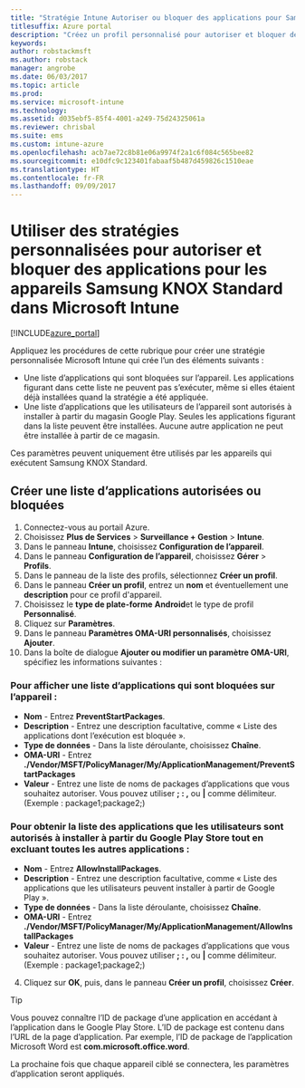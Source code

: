 ```yaml
---
title: "Stratégie Intune Autoriser ou bloquer des applications pour Samsung KNOX"
titlesuffix: Azure portal
description: "Créez un profil personnalisé pour autoriser et bloquer des applications pour les appareils Samsung KNOX Standard."
keywords: 
author: robstackmsft
ms.author: robstack
manager: angrobe
ms.date: 06/03/2017
ms.topic: article
ms.prod: 
ms.service: microsoft-intune
ms.technology: 
ms.assetid: d035ebf5-85f4-4001-a249-75d24325061a
ms.reviewer: chrisbal
ms.suite: ems
ms.custom: intune-azure
ms.openlocfilehash: acb7ae72c8b81e06a9974f2a1c6f084c565bee82
ms.sourcegitcommit: e10dfc9c123401fabaaf5b487d459826c1510eae
ms.translationtype: HT
ms.contentlocale: fr-FR
ms.lasthandoff: 09/09/2017
---
```

# <a name="use-custom-policies-to-allow-and-block-apps-for-samsung-knox-standard-devices-in-microsoft-intune"></a>Utiliser des stratégies personnalisées pour autoriser et bloquer des applications pour les appareils Samsung KNOX Standard dans Microsoft Intune

[!INCLUDE[azure_portal](./includes/azure_portal.md)]

Appliquez les procédures de cette rubrique pour créer une stratégie personnalisée Microsoft Intune qui crée l’un des éléments suivants :

- Une liste d’applications qui sont bloquées sur l’appareil. Les applications figurant dans cette liste ne peuvent pas s’exécuter, même si elles étaient déjà installées quand la stratégie a été appliquée.
- Une liste d’applications que les utilisateurs de l’appareil sont autorisés à installer à partir du magasin Google Play. Seules les applications figurant dans la liste peuvent être installées. Aucune autre application ne peut être installée à partir de ce magasin.

Ces paramètres peuvent uniquement être utilisés par les appareils qui exécutent Samsung KNOX Standard.

## <a name="create-an-allowed-or-blocked-app-list"></a>Créer une liste d’applications autorisées ou bloquées

1. Connectez-vous au portail Azure.
2. Choisissez **Plus de Services** > **Surveillance + Gestion** > **Intune**.
3. Dans le panneau **Intune**, choisissez **Configuration de l’appareil**.
2. Dans le panneau **Configuration de l’appareil**, choisissez **Gérer** > **Profils**.
2. Dans le panneau de la liste des profils, sélectionnez **Créer un profil**.
3. Dans le panneau **Créer un profil**, entrez un **nom** et éventuellement une **description** pour ce profil d'appareil.
2. Choisissez le **type de plate-forme** **Android**et le type de profil **Personnalisé**.
3. Cliquez sur **Paramètres**.
3. Dans le panneau **Paramètres OMA-URI personnalisés**, choisissez **Ajouter**.
4. Dans la boîte de dialogue **Ajouter ou modifier un paramètre OMA-URI**, spécifiez les informations suivantes :

### <a name="for-a-list-of-apps-that-are-blocked-from-running-on-the-device"></a>Pour afficher une liste d’applications qui sont bloquées sur l’appareil :

- **Nom** - Entrez **PreventStartPackages**.
- **Description** - Entrez une description facultative, comme « Liste des applications dont l’exécution est bloquée ».
-   **Type de données** - Dans la liste déroulante, choisissez **Chaîne**.
-   **OMA-URI** - Entrez **./Vendor/MSFT/PolicyManager/My/ApplicationManagement/PreventStartPackages**
-   **Valeur** - Entrez une liste de noms de packages d’applications que vous souhaitez autoriser. Vous pouvez utiliser **; : ,** ou **|** comme délimiteur. (Exemple : package1;package2;)

### <a name="for-a-list-of-apps-that-users-are-allowed-to-install-from-the-google-play-store-while-excluding-all-other-apps"></a>Pour obtenir la liste des applications que les utilisateurs sont autorisés à installer à partir du Google Play Store tout en excluant toutes les autres applications :
- **Nom** - Entrez **AllowInstallPackages**.
- **Description** - Entrez une description facultative, comme « Liste des applications que les utilisateurs peuvent installer à partir de Google Play ».
- **Type de données** - Dans la liste déroulante, choisissez **Chaîne**.
- **OMA-URI** - Entrez **./Vendor/MSFT/PolicyManager/My/ApplicationManagement/AllowInstallPackages**
- **Valeur** - Entrez une liste de noms de packages d’applications que vous souhaitez autoriser. Vous pouvez utiliser **; : ,** ou **|** comme délimiteur. (Exemple : package1;package2;)

4. Cliquez sur **OK**, puis, dans le panneau **Créer un profil**, choisissez **Créer**.

>[!TIP]
> Vous pouvez connaître l’ID de package d’une application en accédant à l’application dans le Google Play Store. L’ID de package est contenu dans l’URL de la page d’application. Par exemple, l’ID de package de l’application Microsoft Word est **com.microsoft.office.word**.

La prochaine fois que chaque appareil ciblé se connectera, les paramètres d’application seront appliqués.


<!---## Assign the custom profile--->
